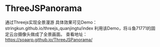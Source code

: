 # ThreeJSPanorama
通过Threejs实现全景漫游
具体效果可见Demo：stringkun.github.io/threejs_quanjingtu/index
利用该Demo，将斗鱼71771的固定云台摄像头做成了全景画面。
查看地址：https://soaarp.github.io/ThreeJSPanorama/
